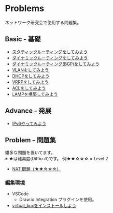 # Problems

ネットワーク研究会で使用する問題集。

## Basic - 基礎

* [スタティックルーティングをしてみよう](basic_routing01/README.md)
* [ダイナミックルーティングをしてみよう](basic_routing02/README.md)
* [ダイナミックルーティング(BGP)をしてみよう](basic_routing03/README.md)
* [VLANをしてみよう](basic_vlan01/README.md)
* [DHCPをしてみよう](basic_dhcp01/README.md)
* [VRRPをしてみよう](basic_vrrp01/README.md)
* [ACLをしてみよう](basic_acl01/README.md)
* [LAMPを構築してみよう](basic_server01/README.md)


## Advance - 発展

* [IPv6やってみよう](advance_ipv601/README.md)


## Problem - 問題集

雑多な問題を置いてます。</br>※ ★は難易度(Difficult)です。
  例★★☆☆☆ = Level 2

* [NAT 問題（★★☆☆☆）](nat/README.md)



  
  


### 編集環境

- VSCode
  - Draw.io Integration プラグインを使用。
- [virtual_boxをインストールしよう](virtual_box_install/README.md)
